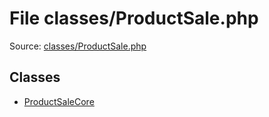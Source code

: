 File classes/ProductSale.php
=========

Source: [classes/ProductSale.php](https://github.com/PrestaShop/PrestaShop/blob/1.5.0.13/classes/ProductSale.php)


Classes
-------

* [ProductSaleCore](class.ProductSaleCore.md)

